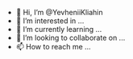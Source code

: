 - 👋 Hi, I’m @YevheniiKliahin
- 👀 I’m interested in ...
- 🌱 I’m currently learning ...
- 💞️ I’m looking to collaborate on ...
- 📫 How to reach me ...

<!---
YevheniiKliahin/YevheniiKliahin is a ✨ special ✨ repository because its `README.md` (this file) appears on your GitHub profile.
You can click the Preview link to take a look at your changes.
--->
